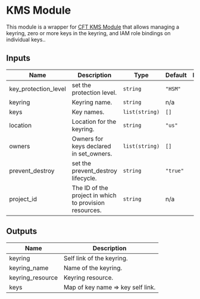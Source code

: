 # KMS Module
This module is a wrapper for [CFT KMS Module](https://github.com/terraform-google-modules/terraform-google-kms) that allows managing a keyring, zero or more keys in the keyring, and IAM role bindings on individual keys..

<!-- BEGINNING OF PRE-COMMIT-TERRAFORM DOCS HOOK -->
## Inputs

| Name | Description | Type | Default | Required |
|------|-------------|------|---------|:--------:|
| key\_protection\_level | set the protection level. | `string` | `"HSM"` | no |
| keyring | Keyring name. | `string` | n/a | yes |
| keys | Key names. | `list(string)` | `[]` | no |
| location | Location for the keyring. | `string` | `"us"` | no |
| owners | Owners for keys declared in set\_owners. | `list(string)` | `[]` | no |
| prevent\_destroy | set the prevent\_destroy lifecycle. | `string` | `"true"` | no |
| project\_id | The ID of the project in which to provision resources. | `string` | n/a | yes |

## Outputs

| Name | Description |
|------|-------------|
| keyring | Self link of the keyring. |
| keyring\_name | Name of the keyring. |
| keyring\_resource | Keyring resource. |
| keys | Map of key name => key self link. |

<!-- END OF PRE-COMMIT-TERRAFORM DOCS HOOK -->
